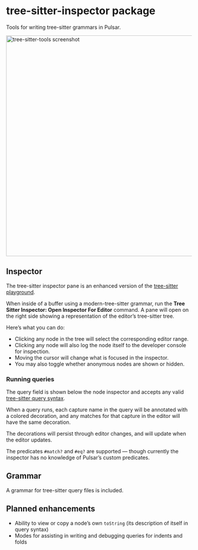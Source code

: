 # tree-sitter-inspector package

Tools for writing tree-sitter grammars in Pulsar.

<img width="599" alt="tree-sitter-tools screenshot" src="https://user-images.githubusercontent.com/3450/227824276-eadd65cf-1264-4a11-855b-574ac9ab6c96.png">

## Inspector

The tree-sitter inspector pane is an enhanced version of the [tree-sitter playground](https://tree-sitter.github.io/tree-sitter/playground).

When inside of a buffer using a modern-tree-sitter grammar, run the **Tree Sitter Inspector: Open Inspector For Editor** command. A pane will open on the right side showing a representation of the editor’s tree-sitter tree.

Here’s what you can do:

* Clicking any node in the tree will select the corresponding editor range.
* Clicking any node will also log the node itself to the developer console for inspection.
* Moving the cursor will change what is focused in the inspector.
* You may also toggle whether anonymous nodes are shown or hidden.

### Running queries

The query field is shown below the node inspector and accepts any valid [tree-sitter query syntax](https://tree-sitter.github.io/tree-sitter/using-parsers#pattern-matching-with-queries).

When a query runs, each capture name in the query will be annotated with a colored decoration, and any matches for that capture in the editor will have the same decoration.

The decorations will persist through editor changes, and will update when the editor updates.

The predicates `#match?` and `#eq?` are supported — though currently the inspector has no knowledge of Pulsar’s custom predicates.

## Grammar

A grammar for tree-sitter query files is included.

## Planned enhancements

* Ability to view or copy a node’s own `toString` (its description of itself in query syntax)
* Modes for assisting in writing and debugging queries for indents and folds
